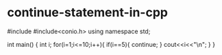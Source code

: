 # continue-statement-in-cpp

#include<iostream>
#include<conio.h>
using namespace std; 

int main()
{
int i; 
for(i=1;i<=10;i++){
if(i==5){
 continue; 
}
cout<<i<<"\n";
}
}

     



